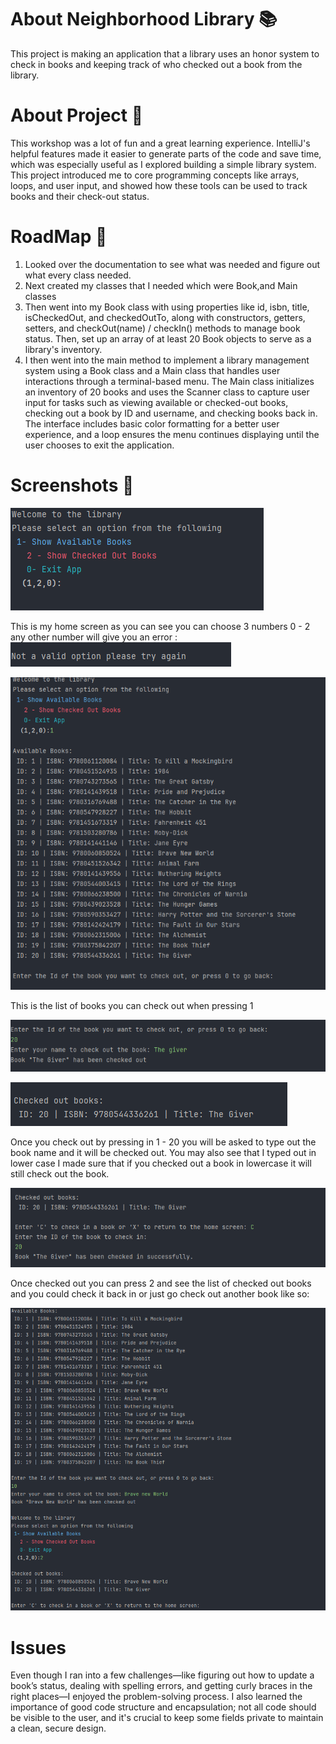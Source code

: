 # About Neighborhood Library 📚
This project is making an application that a library uses an honor system to check in books and keeping track of who checked out a book from the library.

# About Project 📔
This workshop was a lot of fun and a great learning experience. 
IntelliJ's helpful features made it easier to generate parts of the code and save time, which was especially useful as I explored building a simple library system. 
This project introduced me to core programming concepts like arrays, loops, and user input, and showed how these tools can be used to track books and their check-out status.

# RoadMap 🚧
1. Looked over the documentation to see what was needed and figure out what every class needed.
2. Next created my classes that I needed which were Book,and Main classes
3. Then went into my Book class with using properties like id, isbn, title, isCheckedOut, and checkedOutTo, along with constructors, getters, setters, and checkOut(name) / checkIn() methods to manage book status. Then, set up an array of at least 20 Book objects to serve as a library's inventory.
4. I then went into the main method to implement a library management system using a Book class and a Main class that handles user interactions through a terminal-based menu. The Main class initializes an inventory of 20 books and uses the Scanner class to capture user input for tasks such as viewing available or checked-out books, checking out a book by ID and username, and checking books back in. The interface includes basic color formatting for a better user experience, and a loop ensures the menu continues displaying until the user chooses to exit the application.

# Screenshots 📸
![HomeScreen.png](ScreenShots/HomeScreen.png)

This is my home screen as you can see you can choose 3 numbers 0 - 2 any other number will give you an error : ![Error Handler .png](ScreenShots/Error%20Handler%20.png)

![HomeScreenChoice1.png](ScreenShots/HomeScreenChoice1.png)

This is the list of books you can check out when pressing 1

![Checkout.png](ScreenShots/Checkout.png)

![Checkout2.png](ScreenShots/Checkout2.png)

Once you check out by pressing in 1 - 20 you will be asked to type out the book name and it will be checked out. You may also see that I typed out in lower case 
I made sure that if you checked out a book in lowercase it will still check out the book.

![Checkout3.png](ScreenShots/Checkout3.png)

Once checked out you can press 2 and see the list of checked out books and you could check it back in or just go check out another book like so:

![Checkout4.png](ScreenShots/Checkout4.png)



# Issues 
Even though I ran into a few challenges—like figuring out how to update a book’s status, dealing with spelling errors, and getting curly braces in the right places—I enjoyed the problem-solving process.
I also learned the importance of good code structure and encapsulation; not all code should be visible to the user, and it's crucial to keep some fields private to maintain a clean, secure design.
